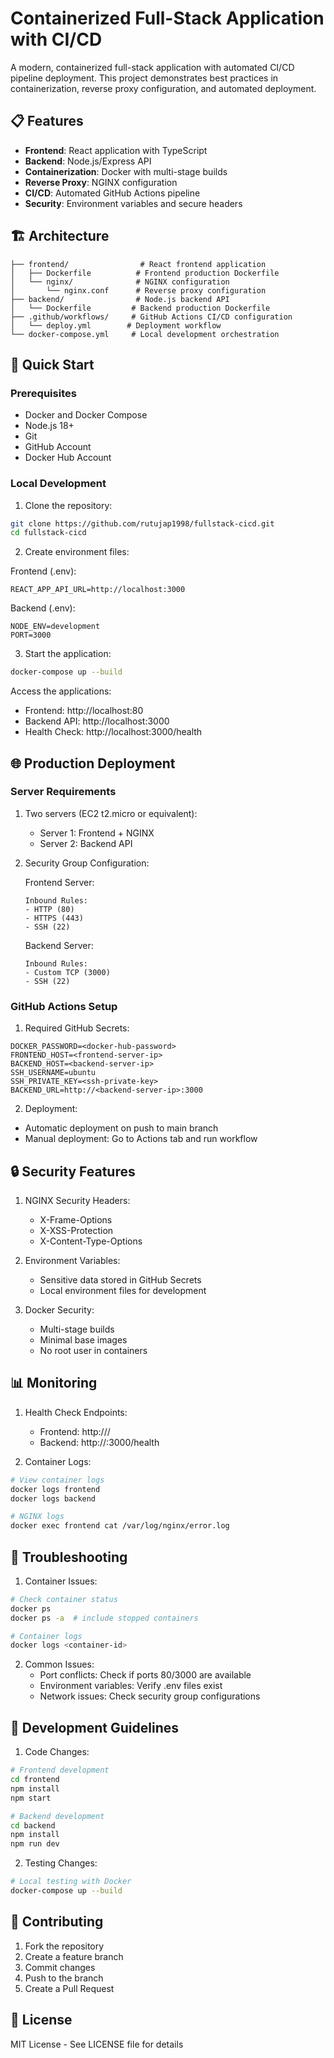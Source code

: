 # Containerized Full-Stack Application with CI/CD

A modern, containerized full-stack application with automated CI/CD pipeline deployment. This project demonstrates best practices in containerization, reverse proxy configuration, and automated deployment.

## 📋 Features

- **Frontend**: React application with TypeScript
- **Backend**: Node.js/Express API
- **Containerization**: Docker with multi-stage builds
- **Reverse Proxy**: NGINX configuration
- **CI/CD**: Automated GitHub Actions pipeline
- **Security**: Environment variables and secure headers

## 🏗️ Architecture

```
├── frontend/                # React frontend application
│   ├── Dockerfile          # Frontend production Dockerfile
│   └── nginx/              # NGINX configuration
│       └── nginx.conf      # Reverse proxy configuration
├── backend/                # Node.js backend API
│   └── Dockerfile         # Backend production Dockerfile
├── .github/workflows/     # GitHub Actions CI/CD configuration
│   └── deploy.yml        # Deployment workflow
└── docker-compose.yml     # Local development orchestration
```

## 🚀 Quick Start

### Prerequisites
- Docker and Docker Compose
- Node.js 18+
- Git
- GitHub Account
- Docker Hub Account

### Local Development

1. Clone the repository:
```bash
git clone https://github.com/rutujap1998/fullstack-cicd.git
cd fullstack-cicd
```

2. Create environment files:

Frontend (.env):
```plaintext
REACT_APP_API_URL=http://localhost:3000
```

Backend (.env):
```plaintext
NODE_ENV=development
PORT=3000
```

3. Start the application:
```bash
docker-compose up --build
```

Access the applications:
- Frontend: http://localhost:80
- Backend API: http://localhost:3000
- Health Check: http://localhost:3000/health

## 🌐 Production Deployment

### Server Requirements

1. Two servers (EC2 t2.micro or equivalent):
   - Server 1: Frontend + NGINX
   - Server 2: Backend API

2. Security Group Configuration:
   
   Frontend Server:
   ```
   Inbound Rules:
   - HTTP (80)
   - HTTPS (443)
   - SSH (22)
   ```

   Backend Server:
   ```
   Inbound Rules:
   - Custom TCP (3000)
   - SSH (22)
   ```

### GitHub Actions Setup

1. Required GitHub Secrets:
```plaintext
DOCKER_PASSWORD=<docker-hub-password>
FRONTEND_HOST=<frontend-server-ip>
BACKEND_HOST=<backend-server-ip>
SSH_USERNAME=ubuntu
SSH_PRIVATE_KEY=<ssh-private-key>
BACKEND_URL=http://<backend-server-ip>:3000
```

2. Deployment:
- Automatic deployment on push to main branch
- Manual deployment: Go to Actions tab and run workflow

## 🔒 Security Features

1. NGINX Security Headers:
   - X-Frame-Options
   - X-XSS-Protection
   - X-Content-Type-Options

2. Environment Variables:
   - Sensitive data stored in GitHub Secrets
   - Local environment files for development

3. Docker Security:
   - Multi-stage builds
   - Minimal base images
   - No root user in containers

## 📊 Monitoring

1. Health Check Endpoints:
   - Frontend: http://<frontend-ip>/
   - Backend: http://<backend-ip>:3000/health

2. Container Logs:
```bash
# View container logs
docker logs frontend
docker logs backend

# NGINX logs
docker exec frontend cat /var/log/nginx/error.log
```

## 🔧 Troubleshooting

1. Container Issues:
```bash
# Check container status
docker ps
docker ps -a  # include stopped containers

# Container logs
docker logs <container-id>
```

2. Common Issues:
   - Port conflicts: Check if ports 80/3000 are available
   - Environment variables: Verify .env files exist
   - Network issues: Check security group configurations

## 📝 Development Guidelines

1. Code Changes:
```bash
# Frontend development
cd frontend
npm install
npm start

# Backend development
cd backend
npm install
npm run dev
```

2. Testing Changes:
```bash
# Local testing with Docker
docker-compose up --build
```

## 🤝 Contributing

1. Fork the repository
2. Create a feature branch
3. Commit changes
4. Push to the branch
5. Create a Pull Request

## 📄 License

MIT License - See LICENSE file for details 